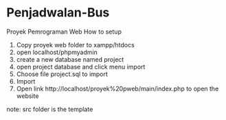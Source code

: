 # Penjadwalan-Bus
Proyek Pemrograman Web
How to setup
1. Copy proyek web folder to xampp/htdocs
2. open localhost/phpmyadmin
3. create a new database named project
4. open project database and click menu import
5. Choose file project.sql to import
6. Import
7. Open link http://localhost/proyek%20pweb/main/index.php to open the website

note: src folder is the template
